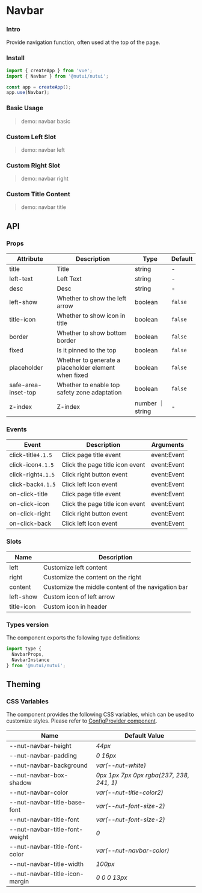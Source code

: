 # Navbar

### Intro

Provide navigation function, often used at the top of the page.

### Install

```js
import { createApp } from 'vue';
import { Navbar } from '@nutui/nutui';

const app = createApp();
app.use(Navbar);
```

### Basic Usage

> demo: navbar basic

### Custom Left Slot

> demo: navbar left

### Custom Right Slot

> demo: navbar right

### Custom Title Content

> demo: navbar title

## API

### Props

| Attribute | Description | Type | Default |
| --- | --- | --- | --- |
| title | Title | string | - |
| left-text | Left Text | string | - |
| desc | Desc | string | - |
| left-show | Whether to show the left arrow | boolean | `false` |
| title-icon | Whether to show icon in title | boolean | `false` |
| border | Whether to show bottom border | boolean | `false` |
| fixed | Is it pinned to the top | boolean | `false` |
| placeholder | Whether to generate a placeholder element when fixed | boolean | `false` |
| safe-area-inset-top | Whether to enable top safety zone adaptation | boolean | `false` |
| z-index | Z-index | number ｜ string | - |

### Events

| Event | Description | Arguments |
| --- | --- | --- |
| click-title`4.1.5` | Click page title event | event:Event |
| click-icon`4.1.5` | Click the page title icon event | event:Event |
| click-right`4.1.5` | Click right button event | event:Event |
| click-back`4.1.5` | Click left Icon event | event:Event |
| on-click-title | Click page title event | event:Event |
| on-click-icon | Click the page title icon event | event:Event |
| on-click-right | Click right button event | event:Event |
| on-click-back | Click left Icon event | event:Event |

### Slots

| Name | Description |
| --- | --- |
| left | Customize left content |
| right | Customize the content on the right |
| content | Customize the middle content of the navigation bar |
| left-show | Custom icon of left arrow |
| title-icon | Custom icon in header |

### Types version

The component exports the following type definitions:

```js
import type {
  NavbarProps,
  NavbarInstance
} from '@nutui/nutui';
```

## Theming

### CSS Variables

The component provides the following CSS variables, which can be used to customize styles. Please refer to [ConfigProvider component](#/en-US/component/configprovider).

| Name | Default Value |
| --- | --- |
| --nut-navbar-height | _44px_ |
| --nut-navbar-padding | _0 16px_ |
| --nut-navbar-background | _var(--nut-white)_ |
| --nut-navbar-box-shadow | _0px 1px 7px 0px rgba(237, 238, 241, 1)_ |
| --nut-navbar-color | _var(--nut-title-color2)_ |
| --nut-navbar-title-base-font | _var(--nut-font-size-2)_ |
| --nut-navbar-title-font | _var(--nut-font-size-2)_ |
| --nut-navbar-title-font-weight | _0_ |
| --nut-navbar-title-font-color | _var(--nut-navbar-color)_ |
| --nut-navbar-title-width | _100px_ |
| --nut-navbar-title-icon-margin | _0 0 0 13px_ |
